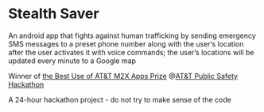 # Stealth Saver
An android app that fights against human trafficking by sending emergency SMS messages to a preset phone number along with the user’s location after the user activates it with voice commands; the user’s locations will be updated every minute to a Google map

Winner of [the Best Use of AT&T M2X Apps Prize](http://about.att.com/newsroom/att_public_safety_hackathon.html) @[AT&T Public Safety Hackathon](http://about.att.com/newsroom/att_public_safety_hackathon.html)

A 24-hour hackathon project - do not try to make sense of the code
